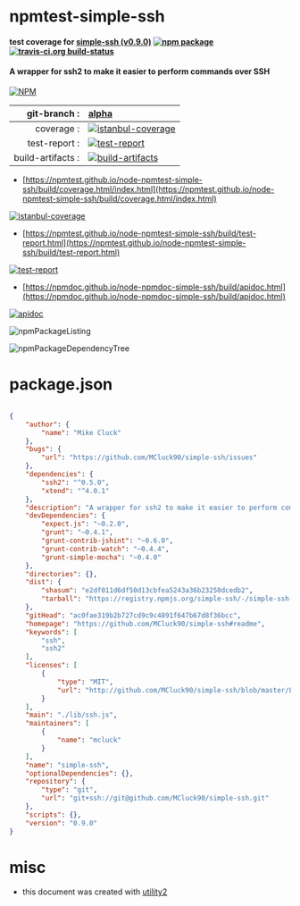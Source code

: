 # npmtest-simple-ssh

#### test coverage for  [simple-ssh (v0.9.0)](https://github.com/MCluck90/simple-ssh#readme)  [![npm package](https://img.shields.io/npm/v/npmtest-simple-ssh.svg?style=flat-square)](https://www.npmjs.org/package/npmtest-simple-ssh) [![travis-ci.org build-status](https://api.travis-ci.org/npmtest/node-npmtest-simple-ssh.svg)](https://travis-ci.org/npmtest/node-npmtest-simple-ssh)

#### A wrapper for ssh2 to make it easier to perform commands over SSH

[![NPM](https://nodei.co/npm/simple-ssh.png?downloads=true&downloadRank=true&stars=true)](https://www.npmjs.com/package/simple-ssh)

| git-branch : | [alpha](https://github.com/npmtest/node-npmtest-simple-ssh/tree/alpha)|
|--:|:--|
| coverage : | [![istanbul-coverage](https://npmtest.github.io/node-npmtest-simple-ssh/build/coverage.badge.svg)](https://npmtest.github.io/node-npmtest-simple-ssh/build/coverage.html/index.html)|
| test-report : | [![test-report](https://npmtest.github.io/node-npmtest-simple-ssh/build/test-report.badge.svg)](https://npmtest.github.io/node-npmtest-simple-ssh/build/test-report.html)|
| build-artifacts : | [![build-artifacts](https://npmtest.github.io/node-npmtest-simple-ssh/glyphicons_144_folder_open.png)](https://github.com/npmtest/node-npmtest-simple-ssh/tree/gh-pages/build)|

- [https://npmtest.github.io/node-npmtest-simple-ssh/build/coverage.html/index.html](https://npmtest.github.io/node-npmtest-simple-ssh/build/coverage.html/index.html)

[![istanbul-coverage](https://npmtest.github.io/node-npmtest-simple-ssh/build/screenCapture.buildCi.browser.%252Ftmp%252Fbuild%252Fcoverage.lib.html.png)](https://npmtest.github.io/node-npmtest-simple-ssh/build/coverage.html/index.html)

- [https://npmtest.github.io/node-npmtest-simple-ssh/build/test-report.html](https://npmtest.github.io/node-npmtest-simple-ssh/build/test-report.html)

[![test-report](https://npmtest.github.io/node-npmtest-simple-ssh/build/screenCapture.buildCi.browser.%252Ftmp%252Fbuild%252Ftest-report.html.png)](https://npmtest.github.io/node-npmtest-simple-ssh/build/test-report.html)

- [https://npmdoc.github.io/node-npmdoc-simple-ssh/build/apidoc.html](https://npmdoc.github.io/node-npmdoc-simple-ssh/build/apidoc.html)

[![apidoc](https://npmdoc.github.io/node-npmdoc-simple-ssh/build/screenCapture.buildCi.browser.%252Ftmp%252Fbuild%252Fapidoc.html.png)](https://npmdoc.github.io/node-npmdoc-simple-ssh/build/apidoc.html)

![npmPackageListing](https://npmtest.github.io/node-npmtest-simple-ssh/build/screenCapture.npmPackageListing.svg)

![npmPackageDependencyTree](https://npmtest.github.io/node-npmtest-simple-ssh/build/screenCapture.npmPackageDependencyTree.svg)



# package.json

```json

{
    "author": {
        "name": "Mike Cluck"
    },
    "bugs": {
        "url": "https://github.com/MCluck90/simple-ssh/issues"
    },
    "dependencies": {
        "ssh2": "^0.5.0",
        "xtend": "^4.0.1"
    },
    "description": "A wrapper for ssh2 to make it easier to perform commands over SSH",
    "devDependencies": {
        "expect.js": "~0.2.0",
        "grunt": "~0.4.1",
        "grunt-contrib-jshint": "~0.6.0",
        "grunt-contrib-watch": "~0.4.4",
        "grunt-simple-mocha": "~0.4.0"
    },
    "directories": {},
    "dist": {
        "shasum": "e2df011d6df50d13cbfea5243a36b23250dcedb2",
        "tarball": "https://registry.npmjs.org/simple-ssh/-/simple-ssh-0.9.0.tgz"
    },
    "gitHead": "ac0fae319b2b727cd9c9c4891f647b67d8f36bcc",
    "homepage": "https://github.com/MCluck90/simple-ssh#readme",
    "keywords": [
        "ssh",
        "ssh2"
    ],
    "licenses": [
        {
            "type": "MIT",
            "url": "http://github.com/MCluck90/simple-ssh/blob/master/LICENSE.txt"
        }
    ],
    "main": "./lib/ssh.js",
    "maintainers": [
        {
            "name": "mcluck"
        }
    ],
    "name": "simple-ssh",
    "optionalDependencies": {},
    "repository": {
        "type": "git",
        "url": "git+ssh://git@github.com/MCluck90/simple-ssh.git"
    },
    "scripts": {},
    "version": "0.9.0"
}
```



# misc
- this document was created with [utility2](https://github.com/kaizhu256/node-utility2)
